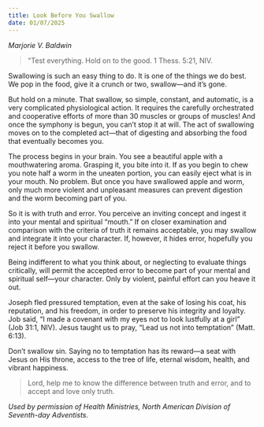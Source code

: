```yaml
---
title: Look Before You Swallow
date: 01/07/2025
---
```


_Marjorie V. Baldwin_

> <p></p>
> "Test everything. Hold on to the good. 1 Thess. 5:21, NIV.

Swallowing is such an easy thing to do. It is one of the things we do best. We pop in the food, give it a crunch or two, swallow—and it’s gone.

But hold on a minute. That swallow, so simple, constant, and automatic, is a very complicated physiological action. It requires the carefully orchestrated and cooperative efforts of more than 30 muscles or groups of muscles! And once the symphony is begun, you can’t stop it at will. The act of swallowing moves on to the completed act—that of digesting and absorbing the food that eventually becomes you.

The process begins in your brain. You see a beautiful apple with a mouthwatering aroma. Grasping it, you bite into it. If as you begin to chew you note half a worm in the uneaten portion, you can easily eject what is in your mouth. No problem. But once you have swallowed apple and worm, only much more violent and unpleasant measures can prevent digestion and the worm becoming part of you.

So it is with truth and error. You perceive an inviting concept and ingest it into your mental and spiritual “mouth.” If on closer examination and comparison with the criteria of truth it remains acceptable, you may swallow and integrate it into your character. If, however, it hides error, hopefully you reject it before you swallow.

Being indifferent to what you think about, or neglecting to evaluate things critically, will permit the accepted error to become part of your mental and spiritual self—your character. Only by violent, painful effort can you heave it out.

Joseph fled pressured temptation, even at the sake of losing his coat, his reputation, and his freedom, in order to preserve his integrity and loyalty. Job said, “I made a covenant with my eyes not to look lustfully at a girl” (Job 31:1, NIV). Jesus taught us to pray, “Lead us not into temptation” (Matt. 6:13).

Don’t swallow sin. Saying no to temptation has its reward—a seat with Jesus on His throne, access to the tree of life, eternal wisdom, health, and vibrant happiness.

> <callout></callout>
> Lord, help me to know the difference between truth and error, and to accept and love only truth.

_Used by permission of Health Ministries, North American Division of Seventh-day Adventists._